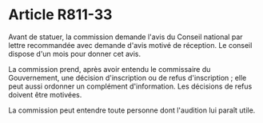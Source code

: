 # Article R811-33

<p>   Avant de statuer, la commission demande l'avis du Conseil national par lettre recommandée avec demande d'avis motivé  de réception. Le conseil dispose d'un mois pour donner cet avis.</p><p>   La commission prend, après avoir entendu le commissaire du Gouvernement, une décision d'inscription ou de refus d'inscription ; elle peut aussi ordonner un complément d'information. Les décisions de refus doivent être motivées.</p><p>La commission peut entendre toute personne dont l'audition lui paraît utile. </p>